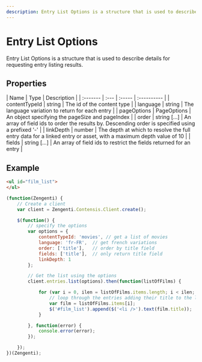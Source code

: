 ```yaml
---
description: Entry List Options is a structure that is used to describe details for requesting entry listing results.
---
```

# Entry List Options

Entry List Options is a structure that is used to describe details for requesting entry listing results.

## Properties
| Name | Type | Description |
| :------- | :--- | :----- | :---------- |
| contentTypeId | string | The id of the content type | 
| language | string | The language variation to return for each entry |
| pageOptions | PageOptions | An object specifying the pageSize and pageIndex |
| order | string [...] | An array of field ids to order the results by. Descending order is specified using a prefixed '-' |
| linkDepth | number | The depth at which to resolve the full entry data for a linked entry or asset, with a maximum depth value of 10 |
| fields | string [...] | An array of field ids to restrict the fields returned for an entry |

## Example
```html
<ul id="film_list">
</ul>
```

```js
(function(Zengenti) {
    // Create a client
    var client = Zengenti.Contensis.Client.create();

    $(function() {
        // specify the options
        var options = {
            contentTypeId: 'movies', // get a list of movies
            language: 'fr-FR',  // get french variations
            order: ['title'],   // order by title field
            fields: ['title'],  // only return title field
            linkDepth: 1
        };

        // Get the list using the options
        client.entries.list(options).then(function(listOfFilms) {    

            for (var i = 0, ilen = listOfFilms.items.length; i < ilen; i++) {
                // loop through the entries adding their title to the list
                var film = listOfFilms.items[i];
                $('#film_list').append($('<li />').text(film.title));
            }

        }, function(error) {
            console.error(error);
        });

    });
})(Zengenti);
```
